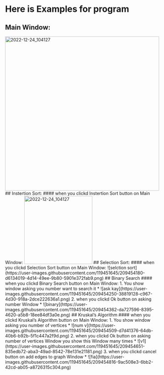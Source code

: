 # Here is Examples for program
## Main Window:
<img width="500" alt="2022-12-24_104127" src="https://user-images.githubusercontent.com/119451645/209453891-fd3857e3-e113-49b3-b5c3-7b76a34a9e80.png">
## Instertion Sort:
#### when you clickd Instertion Sort button on Main Window:
<img width="221" alt="2022-12-24_104127" src="https://user-images.githubusercontent.com/119451645/209453937-8c3ea45e-d29c-49c5-a601-9f52d94afeb0.png">
## Selection Sort:
#### when you clickd Selection Sort button on Main Window:
![selction sort](https://user-images.githubusercontent.com/119451645/209454180-d6134019-4d14-49ee-9b80-5901e372fab9.png)
## Binary Search
#### when you clickd Binary Search button on Main Window:
1. You show window asking you number want to search it
* ![ask kay](https://user-images.githubusercontent.com/119451645/209454250-38819128-c967-4d30-918a-2dce222636a1.png)
2. when you clickd Ok button on asking number Window
* ![binary](https://user-images.githubusercontent.com/119451645/209454362-da727596-8395-4620-a5b8-18ee84df3a0e.png)
## Kruskal’s Algorithm
#### when you clickd Kruskal’s Algorithm button on Main Window:
1. You show window asking you number of vertices
* ![num v](https://user-images.githubusercontent.com/119451645/209454509-d7d41376-64db-40b6-b92b-5f1c447a2f9d.png)
2. when you clickd Ok button on asking number of vertices Window you show this Window many times
* ![v1](https://user-images.githubusercontent.com/119451645/209454651-835edb72-aba3-49ad-8542-78e131e21181.png)
3. when you clickd cancel button on add edges to graph Window
* ![fia](https://user-images.githubusercontent.com/119451645/209454816-9ac508e3-6bb2-42cd-ab05-a8726315c304.png)










